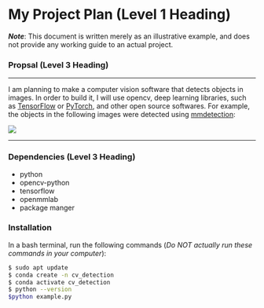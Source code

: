 # My Project Plan (Level 1 Heading)
***Note***: This document is written merely as an illustrative example, and does not provide any working guide to an actual project.

### Propsal (Level 3 Heading)
-----
I am planning to make a computer vision software that detects objects in images.
In order to build it, I will use opencv, deep learning libraries, such as [TensorFlow](https://www.tensorflow.org/) or [PyTorch](https://pytorch.org/), and other open source softwares.
For example, the objects in the following images were detected using [mmdetection](https://github.com/open-mmlab/mmdetection):

![](https://user-images.githubusercontent.com/12907710/137271636-56ba1cd2-b110-4812-8221-b4c120320aa9.png)

-----
### **Dependencies (Level 3 Heading)**
- python
- opencv-python
- tensorflow
- openmmlab
- package manger

### **Installation**
In a bash terminal, run the following commands (*Do NOT actually run these commands in your computer*):
```sh
$ sudo apt update
$ conda create -n cv_detection
$ conda activate cv_detection
$ python --version
$python example.py
```
